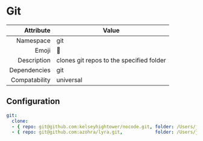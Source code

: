 # Git

| Attribute     | Value                                     |
|--------------:|-------------------------------------------|
| Namespace     | git                                       |
| Emoji         | 💾                                        |
| Description   | clones git repos to the specified folder  |
| Dependencies  | git                                       |
| Compatability | universal                                 |

## Configuration

```yml
git:
  clone:
  - { repo: git@github.com:kelseyhightower/nocode.git, folder: /Users/justin/Development/nocode }
  - { repo: git@github.com:azohra/lyra.git,            folder: /Users/justin/Development/lyra   }
```

